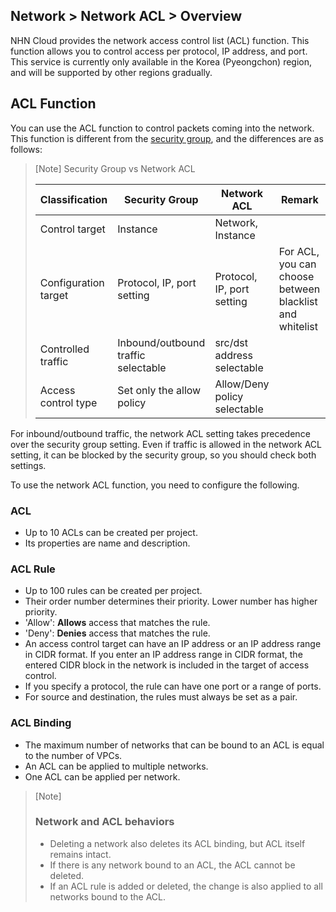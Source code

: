## Network > Network ACL > Overview

NHN Cloud provides the network access control list (ACL) function.
This function allows you to control access per protocol, IP address, and port.
This service is currently only available in the Korea  (Pyeongchon) region, and will be supported by other regions gradually.


## ACL Function

You can use the ACL function to control packets coming into the network.
This function is different from the [security group](https://docs.toast.com/en/Network/VPC/en/Security%20Groups/en/overview/), and the differences are as follows:

> [Note] Security Group vs Network ACL
>
> | Classification | Security Group | Network ACL | Remark |
> |--|--|--|--|
> | Control target | Instance | Network, Instance | |
> | Configuration target | Protocol, IP, port setting | Protocol, IP, port setting | For ACL, you can choose between blacklist and whitelist |
> | Controlled traffic | Inbound/outbound traffic<br>selectable | src/dst address selectable |
> | Access control type | Set only the allow policy | Allow/Deny policy selectable |

For inbound/outbound traffic, the network ACL setting takes precedence over the security group setting.
Even if traffic is allowed in the network ACL setting, it can be blocked by the security group, so you should check both settings.

To use the network ACL function, you need to configure the following.

### ACL
* Up to 10 ACLs can be created per project.
* Its properties are name and description.


### ACL Rule
* Up to 100 rules can be created per project.
* Their order number determines their priority. Lower number has higher priority.
* 'Allow': **Allows** access that matches the rule.
* 'Deny': **Denies** access that matches the rule.
* An access control target can have an IP address or an IP address range in CIDR format. If you enter an IP address range in CIDR format, the entered CIDR block in the network is included in the target of access control.
* If you specify a protocol, the rule can have one port or a range of ports.
* For source and destination, the rules must always be set as a pair.


### ACL Binding
* The maximum number of networks that can be bound to an ACL is equal to the number of VPCs.
* An ACL can be applied to multiple networks.
* One ACL can be applied per network.

> [Note]
> ### Network and ACL behaviors
> * Deleting a network also deletes its ACL binding, but ACL itself remains intact.
> * If there is any network bound to an ACL, the ACL cannot be deleted.
> * If an ACL rule is added or deleted, the change is also applied to all networks bound to the ACL.
